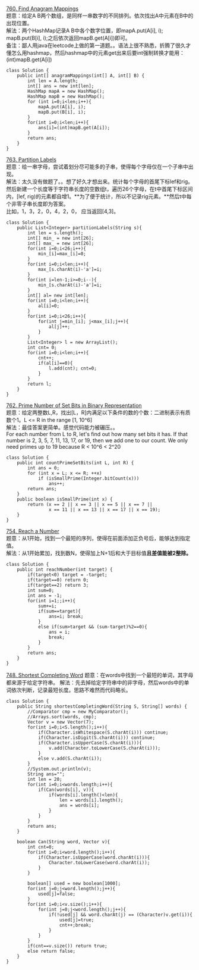 [760. Find Anagram Mappings](https://leetcode.com/problems/find-anagram-mappings/description/)<br>
题意：给定A B两个数组，是同样一串数字的不同排列。依次找出A中元素在B中的出现位置。<br>
解法：两个HashMap记录A B中各个数字位置，即mapA.put(A[i], i); mapB.put(B[i], i);之后依次返回mapB.get(A[i])即可。<br>
备注：鄙人用java在leetcode上做的第一道题。。语法上很不熟悉，折腾了很久才懂怎么用hashmap，然后hashmap中的元素get出来后要int强制转换才能用：(int)mapB.get(A[i])<br>
```
class Solution {
    public int[] anagramMappings(int[] A, int[] B) {
        int len = A.length;
        int[] ans = new int[len];
        HashMap mapA = new HashMap();
        HashMap mapB = new HashMap();
        for (int i=0;i<len;i++){
            mapA.put(A[i], i);
            mapB.put(B[i], i);
        }
        for(int i=0;i<len;i++){
            ans[i]=(int)mapB.get(A[i]);
        }
        return ans;
    }
}
```
[763. Partition Labels](https://leetcode.com/problems/partition-labels/description/)<br>
题意：给一串字母，尝试着划分尽可能多的子串，使得每个字母仅在一个子串中出现。<br>
解法：太久没有做题了。。想了好久才想出来。统计每个字母的首尾下标lef和rig。然后新建一个长度等于字符串长度的空数组t，遍历26个字母，在t中首尾下标区间内，[lef, rig)的元素都自增1。**为了便于统计，所以不记录rig元素。**然后t中每个非零子串长度即为答案。<br>
比如，1，3，2，0，4，2，0， 应当返回[4,3]。
```
class Solution {
    public List<Integer> partitionLabels(String s){
        int len = s.length();
        int[] min_ = new int[26];
        int[] max_ = new int[26];
        for(int i=0;i<26;i++){
        	min_[i]=max_[i]=0;
        }
        for(int i=0;i<len;i++){
            max_[s.charAt(i)-'a']=i;
        }
        for(int i=len-1;i>=0;i--){
            min_[s.charAt(i)-'a']=i;
        }
        int[] al= new int[len];
        for(int i=0;i<len;i++){
            al[i]=0;
        }
        for(int i=0;i<26;i++){
        	for(int j=min_[i]; j<max_[i];j++){
        		al[j]++;
        	}
        }
        List<Integer> l = new ArrayList();
        int cnt= 0;
        for(int i=0;i<len;i++){
            cnt++;
            if(al[i]==0){
                l.add(cnt); cnt=0;
            }
        }
        return l;
    }
}
```
[762. Prime Number of Set Bits in Binary Representation](https://leetcode.com/problems/prime-number-of-set-bits-in-binary-representation/description/)<br>
题意：给定两整数L,R，找出[L，R]内满足以下条件的数的个数：二进制表示有质数个1。L <= R in the range [1, 10^6]<br>
解法：最佳答案更简单。感觉代码能力被碾压。。<br>
For each number from L to R, let's find out how many set bits it has. If that number is 2, 3, 5, 7, 11, 13, 17, or 19, then we add one to our count. We only need primes up to 19 because R < 10^6 < 2^20 <br>
```
class Solution {
    public int countPrimeSetBits(int L, int R) {
        int ans = 0;
        for (int x = L; x <= R; ++x)
            if (isSmallPrime(Integer.bitCount(x)))
                ans++;
        return ans;
    }
    public boolean isSmallPrime(int x) {
        return (x == 2 || x == 3 || x == 5 || x == 7 ||
                x == 11 || x == 13 || x == 17 || x == 19);
    }
}
```
[754. Reach a Number](https://leetcode.com/problems/reach-a-number/description/)<br>
题意：从1开始，找到一个最短的序列，使得在前面添加正负号后，能够达到指定值。<br>
解法：从1开始累加，找到数N，使得加上N+1后和大于目标值**且差值能被2整除。**<br>
```
class Solution {
    public int reachNumber(int target) {
    	if(target<0) target = -target;
    	if(target==0) return 0;
    	if(target==2) return 3;
        int sum=0;
		int ans = -1;
        for(int i=1;;i++){
        	sum+=i;
        	if(sum==target){
        		ans=i; break;
        	}
        	else if(sum>target && (sum-target)%2==0){
        		ans = i;
                break;
        	}
        }
        return ans;
    }
}
```
[748. Shortest Completing Word](https://leetcode.com/problems/shortest-completing-word/description/)
题意：在words中找到一个最短的单词，其字母都来源于给定字符串。
解法：先去掉给定字符串中的非字母，然后words中的单词依次判断，记录最短长度。思路不难然而代码略长。
```
class Solution {
    public String shortestCompletingWord(String S, String[] words) {
        //Comparator cmp = new MyComparator();
        //Arrays.sort(words, cmp);
        Vector v = new Vector(7);
        for(int i=0;i<S.length();i++){
            if(Character.isWhitespace(S.charAt(i))) continue;
            if(Character.isDigit(S.charAt(i))) continue;
            if(Character.isUpperCase(S.charAt(i))){
                v.add(Character.toLowerCase(S.charAt(i)));
            }
            else v.add(S.charAt(i));
        }
        //System.out.println(v);
        String ans="";
        int len = 20;
        for(int i=0;i<words.length;i++){
            if(Can(words[i], v)){
                if(words[i].length()<len){
                	len = words[i].length();
                	ans = words[i];
                }
            }
        }
        return ans;
    }

    boolean Can(String word, Vector v){
        int cnt=0;
        for(int i=0;i<word.length();i++){
            if(Character.isUpperCase(word.charAt(i))){
                Character.toLowerCase(word.charAt(i));
            }
        }
        
        boolean[] used = new boolean[1000];
        for(int j=0;j<word.length();j++){
            used[j]=false;
        }
        for(int i=0;i<v.size();i++){
            for(int j=0;j<word.length();j++){
                if(!used[j] && word.charAt(j) == (Character)v.get(i)){
                    used[j]=true;
                    cnt++;break;
                }
            }
        }
        if(cnt==v.size()) return true;
        else return false;
    }
}
```

